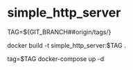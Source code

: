 # simple_http_server

TAG=${GIT_BRANCH##origin/tags/}

docker build -t simple_http_server:$TAG .

tag=$TAG docker-compose up -d


